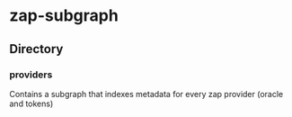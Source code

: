 # zap-subgraph

## Directory
### providers
Contains a subgraph that indexes metadata for every zap provider (oracle and tokens)